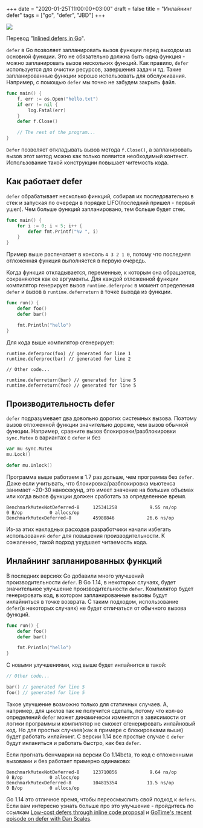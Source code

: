 +++
date = "2020-01-25T11:00:00+03:00"
draft = false
title = "Инлайнинг defer"
tags = ["go", "defer", "JBD"]
+++

![](/img/defer/main.png)

Перевод "[Inlined defers in Go](https://rakyll.org/inlined-defers/)".

`defer` в Go позволяет запланировать вызов функции перед выходом из основной функции. Это не обязательно должна быть одна функция - можно запланировать вызов нескольких функций. Как правило, `defer` используется для очистки ресурсов, завершения задач и тд. Такие запланированные функции хорошо использовать для обслуживания. Например, с помощью `defer` мы точно не забудем закрыть файл.

<!--more-->

```go
func main() {
    f, err := os.Open("hello.txt")
    if err != nil {
        log.Fatal(err)
    }
    defer f.Close()

    // The rest of the program...
}
```

`Defer` позволяет откладывать вызов метода `f.Close()`, а запланировать вызов этот метод можно как только появится необходимый контекст. Использование такой конструкции повышает читемость кода.

## Как работает defer

`defer` обрабатывает несколько финкций, собирая их последовательно в стек и запуская по очереди в порядке LIFO(последний пришел - первый ушел). Чем больше функций запланировано, тем больше будет стек.

```go
func main() {
	for i := 0; i < 5; i++ {
		defer fmt.Printf("%v ", i)
	}
}
```

Пример выше распечатает в консоль `4 3 2 1 0`, потому что последняя отложенная функция выполняется в первую очередь.

Когда функция откладывается, переменные, к которым она обращается, сохраняются как ее аргументы. Для каждой отложенной функции компилятор генерирует вызов `runtime.deferproc` в момент определения `defer` и вызов в `runtime.deferreturn` в точке выхода из функции.

```go
func run() {
    defer foo()
    defer bar()

    fmt.Println("hello")
}
```

Для кода выше компилятор сгенерирует:

```
runtime.deferproc(foo) // generated for line 1
runtime.deferproc(bar) // generated for line 2

// Other code...

runtime.deferreturn(bar) // generated for line 5
runtime.deferreturn(foo) // generated for line 5
```

## Производительность defer

`defer` подразумевает два довольно дорогих системных вызова. Поэтому вызов отложенной функции значительно дороже, чем вызов обычной функции. Например, сравните вызов блокировки/разблокировки `sync.Mutex` в вариантах с `defer` и без

```go
var mu sync.Mutex
mu.Lock()

defer mu.Unlock()
```

Программа выше работаем в 1.7 раз дольше, чем программа без `defer`. Даже если учитывать, что блокировка/разблокировка мьютекса занимает ~20-30 наносекунд, это имеет значение на больших объемах или когда вызов функции должен сработать за определенное время. 

```
BenchmarkMutexNotDeferred-8   	125341258	         9.55 ns/op	       0 B/op	       0 allocs/op
BenchmarkMutexDeferred-8      	45980846	        26.6 ns/op	 
```

Из-за этих накладных расходов разработчики начали избегать использования `defer` для повышения производительности. К сожалению, такой подход ухудшает читаемость кода.

## Инлайнинг запланированных функций

В последних версиях Go добавили много улучшений производительности `defer`. В Go 1.14, в некоторых случаях, будет значительное улучшение производительности `defer`. Компилятор будет генерировать код, в котором запланированные вызовы будут инлайниться в точке возврата. С таким подходом, использование `defer`(в некоторых случаях) не будет отличаться от обычного вызова функций.

```go
func run() {
    defer foo()
    defer bar()

    fmt.Println("hello")
}
```

С новыми улучшениями, код выше будет инлайнится в такой:

```go
// Other code...

bar() // generated for line 5
foo() // generated for line 5
```

Такое улучшение возможно только для статичных случаев. А, например, для циклов так не получится сделать, потому что кол-во определений `defer` может динамически изменятся в зависимости от логики программы и компилятор не сможет сгенерировать инлайновый код. Но для простых случаев(как в примере с блокировками выше) будет работать инлайнинг. С версии 1.14 все простые случае с `defer` будут инланиться и работать быстро, как без `defer`.

Если прогнать бенчмарки на версии Go 1.14beta, то код с отложенными вызовами и без работает примерно одинаково:

```
BenchmarkMutexNotDeferred-8   	123710856	         9.64 ns/op	       0 B/op	       0 allocs/op
BenchmarkMutexDeferred-8      	104815354	        11.5 ns/op	       0 B/op	       0 allocs/op
```

Go 1.14 это отличное время, чтобы переосмыслить свой подход к `defers`. Если вам интересно узнать больше про это улучшение - пройдитесь по ссылкам [Low-cost defers through inline code proposal](https://github.com/golang/proposal/blob/master/design/34481-opencoded-defers.md) и [GoTime's recent episode on defer with Dan Scales](https://changelog.com/gotime/112).